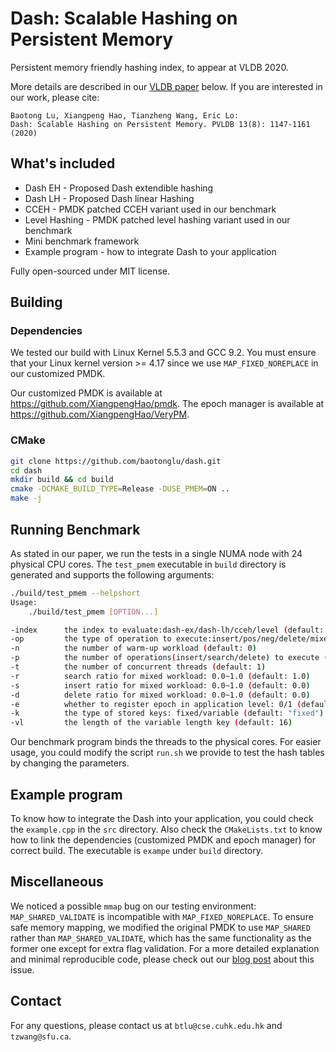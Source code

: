 # Dash: Scalable Hashing on Persistent Memory

Persistent memory friendly hashing index, to appear at VLDB 2020. 

More details are described in our [VLDB paper](http://www.vldb.org/pvldb/vol13/p1147-lu.pdf) below. If you are interested in our work, please cite:

````
Baotong Lu, Xiangpeng Hao, Tianzheng Wang, Eric Lo:
Dash: Scalable Hashing on Persistent Memory. PVLDB 13(8): 1147-1161 (2020)
````

## What's included

- Dash EH - Proposed Dash extendible hashing
- Dash LH - Proposed Dash linear Hashing
- CCEH - PMDK patched CCEH variant used in our benchmark
- Level Hashing - PMDK patched level hashing variant used in our benchmark
- Mini benchmark framework
- Example program - how to integrate Dash to your application

Fully open-sourced under MIT license.


## Building

### Dependencies
We tested our build with Linux Kernel 5.5.3 and GCC 9.2. You must ensure that your Linux kernel version >= 4.17 since we use `MAP_FIXED_NOREPLACE` in our customized PMDK. 

Our customized PMDK is available at https://github.com/XiangpengHao/pmdk. The epoch manager is available at https://github.com/XiangpengHao/VeryPM.

### CMake
```bash
git clone https://github.com/baotonglu/dash.git
cd dash
mkdir build && cd build
cmake -DCMAKE_BUILD_TYPE=Release -DUSE_PMEM=ON .. 
make -j
```

## Running Benchmark

As stated in our paper, we run the tests in a single NUMA node with 24 physical CPU cores. The `test_pmem` executable in `build` directory is generated and supports the following arguments:

```bash
./build/test_pmem --helpshort
Usage: 
    ./build/test_pmem [OPTION...]

-index      the index to evaluate:dash-ex/dash-lh/cceh/level (default: "dash-ex")
-op         the type of operation to execute:insert/pos/neg/delete/mixed (default: "full")
-n          the number of warm-up workload (default: 0)
-p          the number of operations(insert/search/delete) to execute (default: 20000000)
-t          the number of concurrent threads (default: 1)
-r          search ratio for mixed workload: 0.0~1.0 (default: 1.0)
-s          insert ratio for mixed workload: 0.0~1.0 (default: 0.0)
-d          delete ratio for mixed workload: 0.0~1.0 (default: 0.0)
-e          whether to register epoch in application level: 0/1 (default: 0)
-k          the type of stored keys: fixed/variable (default: "fixed")
-vl         the length of the variable length key (default: 16)
```
Our benchmark program binds the threads to the physical cores.
For easier usage, you could modify the script `run.sh` we provide to test the hash tables by changing the parameters. 

## Example program

To know how to integrate the Dash into your application, you could check the `example.cpp` in the `src` directory.
Also check the `CMakeLists.txt` to know how to link the dependencies (customized PMDK and epoch manager) for correct build. 
The executable is `exampe` under `build` directory. 

## Miscellaneous

We noticed a possible `mmap` bug on our testing environment: `MAP_SHARED_VALIDATE` is incompatible with `MAP_FIXED_NOREPLACE`.
To ensure safe memory mapping, we modified the original PMDK to use `MAP_SHARED` rather than `MAP_SHARED_VALIDATE`, which has the same functionality as the former one except for extra flag validation.
For a more detailed explanation and minimal reproducible code, please check out our [blog post](https://blog.haoxp.xyz/posts/mmap-bug/) about this issue.

## Contact

For any questions, please contact us at `btlu@cse.cuhk.edu.hk` and `tzwang@sfu.ca`.
